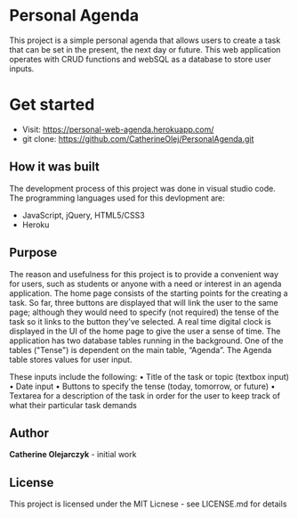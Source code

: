 # Personal Agenda

This project is a simple personal agenda that allows users to create a task that can be set in the present, the next day or future. This web application operates with CRUD functions and webSQL as a database to store user inputs.

# Get started

* Visit: https://personal-web-agenda.herokuapp.com/
* git clone: https://github.com/CatherineOlej/PersonalAgenda.git

## How it was built

The development process of this project was done in visual studio code. 
The programming languages used for this devlopment are:
* JavaScript, jQuery, HTML5/CSS3
*  Heroku

## Purpose 

The reason and usefulness for this project is to provide a convenient way for users, such as students or anyone with a need or interest in an agenda application. The home page consists of the starting points for the creating a task. So far, three buttons are displayed that will link the user to the same page; although they would need to specify (not required) the tense of the task so it links to the button they've selected. A real time digital clock is displayed in the UI of the home page to give the user a sense of time. The application has two database tables running in the background. One of the tables ("Tense") is dependent on the main table, “Agenda”. The Agenda table stores values for user input. 

These inputs include the following:
•	Title of the task or topic (textbox input)
•	Date input 
•	Buttons to specify the tense (today, tomorrow, or future)
•	Textarea for a description of the task in order for the user to keep track of what their particular task demands

## Author

**Catherine Olejarczyk** - initial work

## License 

This project is licensed under the MIT Licnese - see LICENSE.md for details


